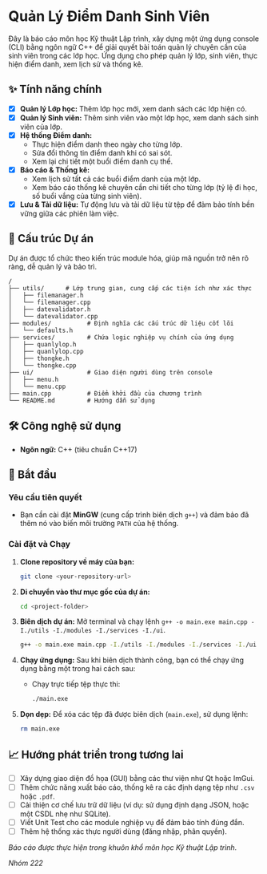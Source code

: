# Quản Lý Điểm Danh Sinh Viên

Đây là báo cáo môn học Kỹ thuật Lập trình, xây dựng một ứng dụng console (CLI) bằng ngôn ngữ C++ để giải quyết bài toán quản lý chuyên cần của sinh viên trong các lớp học. Ứng dụng cho phép quản lý lớp, sinh viên, thực hiện điểm danh, xem lịch sử và thống kê.

## ✨ Tính năng chính

- [x] **Quản lý Lớp học:** Thêm lớp học mới, xem danh sách các lớp hiện có.
- [x] **Quản lý Sinh viên:** Thêm sinh viên vào một lớp học, xem danh sách sinh viên của lớp.
- [x] **Hệ thống Điểm danh:**
    - Thực hiện điểm danh theo ngày cho từng lớp.
    - Sửa đổi thông tin điểm danh khi có sai sót.
    - Xem lại chi tiết một buổi điểm danh cụ thể.
- [x] **Báo cáo & Thống kê:**
    - Xem lịch sử tất cả các buổi điểm danh của một lớp.
    - Xem báo cáo thống kê chuyên cần chi tiết cho từng lớp (tỷ lệ đi học, số buổi vắng của từng sinh viên).
- [x] **Lưu & Tải dữ liệu:** Tự động lưu và tải dữ liệu từ tệp để đảm bảo tính bền vững giữa các phiên làm việc.

## 📂 Cấu trúc Dự án

Dự án được tổ chức theo kiến trúc module hóa, giúp mã nguồn trở nên rõ ràng, dễ quản lý và bảo trì.

```
/
├── utils/      # Lớp trung gian, cung cấp các tiện ích như xác thực
│   ├── filemanager.h
│   └── filemanager.cpp
│   ├── datevalidator.h
│   └── datevalidator.cpp
├── modules/          # Định nghĩa các cấu trúc dữ liệu cốt lõi
│   └── defaults.h
├── services/         # Chứa logic nghiệp vụ chính của ứng dụng
│   ├── quanlylop.h
│   ├── quanlylop.cpp
│   ├── thongke.h
│   └── thongke.cpp
├── ui/               # Giao diện người dùng trên console
│   ├── menu.h
│   └── menu.cpp
├── main.cpp          # Điểm khởi đầu của chương trình
└── README.md         # Hướng dẫn sử dụng
```

## 🛠️ Công nghệ sử dụng

- **Ngôn ngữ:** C++ (tiêu chuẩn C++17)

## 🚀 Bắt đầu

### Yêu cầu tiên quyết

- Bạn cần cài đặt **MinGW** (cung cấp trình biên dịch `g++`) và đảm bảo đã thêm nó vào biến môi trường `PATH` của hệ thống.

### Cài đặt và Chạy

1.  **Clone repository về máy của bạn:**
    ```sh
    git clone <your-repository-url>
    ```

2.  **Di chuyển vào thư mục gốc của dự án:**
    ```sh
    cd <project-folder>
    ```

3.  **Biên dịch dự án:**
    Mở terminal và chạy lệnh `g++ -o main.exe main.cpp -I./utils -I./modules -I./services -I./ui`.
    ```sh
    g++ -o main.exe main.cpp -I./utils -I./modules -I./services -I./ui
    ```

4.  **Chạy ứng dụng:**
    Sau khi biên dịch thành công, bạn có thể chạy ứng dụng bằng một trong hai cách sau:
    - Chạy trực tiếp tệp thực thi:
      ```sh
      ./main.exe
      ```

5.  **Dọn dẹp:**
    Để xóa các tệp đã được biên dịch (`main.exe`), sử dụng lệnh:
    ```sh
    rm main.exe
    ```

## 📈 Hướng phát triển trong tương lai

- [ ] Xây dựng giao diện đồ họa (GUI) bằng các thư viện như Qt hoặc ImGui.
- [ ] Thêm chức năng xuất báo cáo, thống kê ra các định dạng tệp như `.csv` hoặc `.pdf`.
- [ ] Cải thiện cơ chế lưu trữ dữ liệu (ví dụ: sử dụng định dạng JSON, hoặc một CSDL nhẹ như SQLite).
- [ ] Viết Unit Test cho các module nghiệp vụ để đảm bảo tính đúng đắn.
- [ ] Thêm hệ thống xác thực người dùng (đăng nhập, phân quyền).

_Báo cáo được thực hiện trong khuôn khổ môn học Kỹ thuật Lập trình._ 

_Nhóm 222_